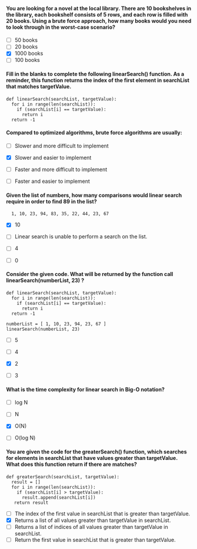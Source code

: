 #### You are looking for a novel at the local library. There are 10 bookshelves in the library, each bookshelf consists of 5 rows, and each row is filled with 20 books. Using a brute force approach, how many books would you need to look through in the worst-case scenario?

- [ ] 50 books
- [ ] 20 books
- [x] 1000 books
- [ ] 100 books

#### Fill in the blanks to complete the following linearSearch() function. As a reminder, this function returns the index of the first element in searchList that matches targetValue.

    def linearSearch(searchList, targetValue):
      for i in range(len(searchList)):
        if (searchList[i] == targetValue):
          return i
      return -1


#### Compared to optimized algorithms, brute force algorithms are usually:


- [ ] Slower and more difficult to implement
- [x] Slower and easier to implement
- [ ] Faster and more difficult to implement
- [ ] Faster and easier to implement


#### Given the list of numbers, how many comparisons would linear search require in order to find 89 in the list?

      1, 10, 23, 94, 83, 35, 22, 44, 23, 67

- [x] 10
- [ ] Linear search is unable to perform a search on the list.
- [ ] 4
- [ ] 0


#### Consider the given code. What will be returned by the function call linearSearch(numberList, 23) ?

    def linearSearch(searchList, targetValue):
      for i in range(len(searchList)):
        if (searchList[i] == targetValue):
          return i
      return -1

    numberList = [ 1, 10, 23, 94, 23, 67 ]
    linearSearch(numberList, 23)

- [ ] 5
- [ ] 4
- [x] 2
- [ ] 3


#### What is the time complexity for linear search in Big-O notation?

- [ ] log N
- [ ] N
- [x] O(N)
- [ ] O(log N)


#### You are given the code for the greaterSearch() function, which searches for elements in searchList that have values greater than targetValue. What does this function return if there are matches?

    def greaterSearch(searchList, targetValue):
      result = []
      for i in range(len(searchList)):
        if (searchList[i] > targetValue):
          result.append(searchList[i])
       return result

- [ ] The index of the first value in searchList that is greater than targetValue.
- [x] Returns a list of all values greater than targetValue in searchList.
- [ ] Returns a list of indices of all values greater than targetValue in searchList.
- [ ] Return the first value in searchList that is greater than targetValue.
